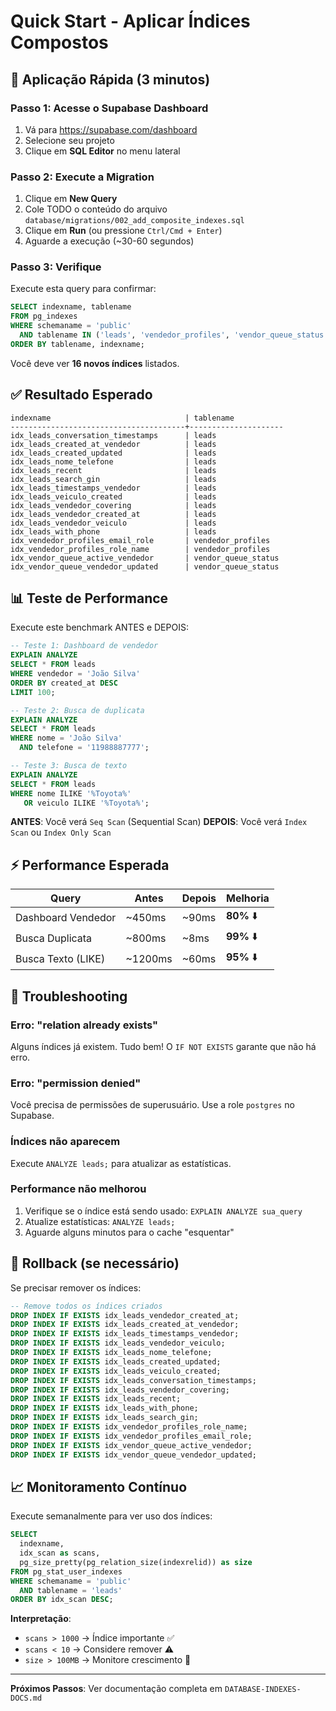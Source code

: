 # Quick Start - Aplicar Índices Compostos

## 🚀 Aplicação Rápida (3 minutos)

### Passo 1: Acesse o Supabase Dashboard
1. Vá para https://supabase.com/dashboard
2. Selecione seu projeto
3. Clique em **SQL Editor** no menu lateral

### Passo 2: Execute a Migration
1. Clique em **New Query**
2. Cole TODO o conteúdo do arquivo `database/migrations/002_add_composite_indexes.sql`
3. Clique em **Run** (ou pressione `Ctrl/Cmd + Enter`)
4. Aguarde a execução (~30-60 segundos)

### Passo 3: Verifique
Execute esta query para confirmar:

```sql
SELECT indexname, tablename
FROM pg_indexes
WHERE schemaname = 'public'
  AND tablename IN ('leads', 'vendedor_profiles', 'vendor_queue_status')
ORDER BY tablename, indexname;
```

Você deve ver **16 novos índices** listados.

## ✅ Resultado Esperado

```
indexname                              | tablename
---------------------------------------+---------------------
idx_leads_conversation_timestamps      | leads
idx_leads_created_at_vendedor          | leads
idx_leads_created_updated              | leads
idx_leads_nome_telefone                | leads
idx_leads_recent                       | leads
idx_leads_search_gin                   | leads
idx_leads_timestamps_vendedor          | leads
idx_leads_veiculo_created              | leads
idx_leads_vendedor_covering            | leads
idx_leads_vendedor_created_at          | leads
idx_leads_vendedor_veiculo             | leads
idx_leads_with_phone                   | leads
idx_vendedor_profiles_email_role       | vendedor_profiles
idx_vendedor_profiles_role_name        | vendedor_profiles
idx_vendor_queue_active_vendedor       | vendor_queue_status
idx_vendor_queue_vendedor_updated      | vendor_queue_status
```

## 📊 Teste de Performance

Execute este benchmark ANTES e DEPOIS:

```sql
-- Teste 1: Dashboard de vendedor
EXPLAIN ANALYZE
SELECT * FROM leads
WHERE vendedor = 'João Silva'
ORDER BY created_at DESC
LIMIT 100;

-- Teste 2: Busca de duplicata
EXPLAIN ANALYZE
SELECT * FROM leads
WHERE nome = 'João Silva'
  AND telefone = '11988887777';

-- Teste 3: Busca de texto
EXPLAIN ANALYZE
SELECT * FROM leads
WHERE nome ILIKE '%Toyota%'
   OR veiculo ILIKE '%Toyota%';
```

**ANTES**: Você verá `Seq Scan` (Sequential Scan)
**DEPOIS**: Você verá `Index Scan` ou `Index Only Scan`

## ⚡ Performance Esperada

| Query | Antes | Depois | Melhoria |
|-------|-------|--------|----------|
| Dashboard Vendedor | ~450ms | ~90ms | **80%** ⬇️ |
| Busca Duplicata | ~800ms | ~8ms | **99%** ⬇️ |
| Busca Texto (LIKE) | ~1200ms | ~60ms | **95%** ⬇️ |

## 🔧 Troubleshooting

### Erro: "relation already exists"
Alguns índices já existem. Tudo bem! O `IF NOT EXISTS` garante que não há erro.

### Erro: "permission denied"
Você precisa de permissões de superusuário. Use a role `postgres` no Supabase.

### Índices não aparecem
Execute `ANALYZE leads;` para atualizar as estatísticas.

### Performance não melhorou
1. Verifique se o índice está sendo usado: `EXPLAIN ANALYZE sua_query`
2. Atualize estatísticas: `ANALYZE leads;`
3. Aguarde alguns minutos para o cache "esquentar"

## 📝 Rollback (se necessário)

Se precisar remover os índices:

```sql
-- Remove todos os índices criados
DROP INDEX IF EXISTS idx_leads_vendedor_created_at;
DROP INDEX IF EXISTS idx_leads_created_at_vendedor;
DROP INDEX IF EXISTS idx_leads_timestamps_vendedor;
DROP INDEX IF EXISTS idx_leads_vendedor_veiculo;
DROP INDEX IF EXISTS idx_leads_nome_telefone;
DROP INDEX IF EXISTS idx_leads_created_updated;
DROP INDEX IF EXISTS idx_leads_veiculo_created;
DROP INDEX IF EXISTS idx_leads_conversation_timestamps;
DROP INDEX IF EXISTS idx_leads_vendedor_covering;
DROP INDEX IF EXISTS idx_leads_recent;
DROP INDEX IF EXISTS idx_leads_with_phone;
DROP INDEX IF EXISTS idx_leads_search_gin;
DROP INDEX IF EXISTS idx_vendedor_profiles_role_name;
DROP INDEX IF EXISTS idx_vendedor_profiles_email_role;
DROP INDEX IF EXISTS idx_vendor_queue_active_vendedor;
DROP INDEX IF EXISTS idx_vendor_queue_vendedor_updated;
```

## 📈 Monitoramento Contínuo

Execute semanalmente para ver uso dos índices:

```sql
SELECT
  indexname,
  idx_scan as scans,
  pg_size_pretty(pg_relation_size(indexrelid)) as size
FROM pg_stat_user_indexes
WHERE schemaname = 'public'
  AND tablename = 'leads'
ORDER BY idx_scan DESC;
```

**Interpretação**:
- `scans > 1000` → Índice importante ✅
- `scans < 10` → Considere remover ⚠️
- `size > 100MB` → Monitore crescimento 👀

---

**Próximos Passos**: Ver documentação completa em `DATABASE-INDEXES-DOCS.md`
